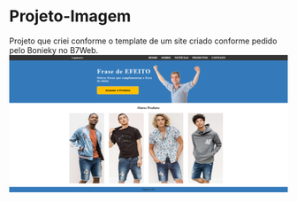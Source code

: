 # Projeto-Imagem
Projeto que criei conforme o template de um site criado conforme pedido pelo Bonieky no B7Web.
![alt text](https://github.com/ericklaus16/Projeto-Imagem/blob/master/Exemplos/Site.png)
